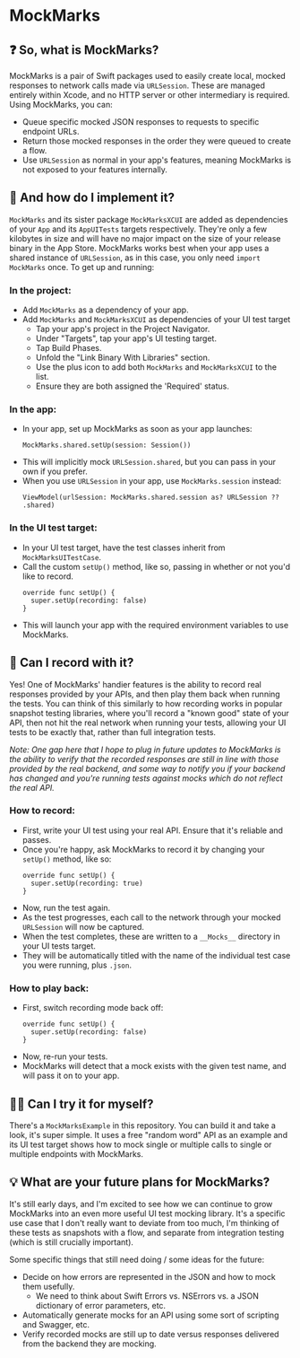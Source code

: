# MockMarks

## ❓ So, what is MockMarks?

MockMarks is a pair of Swift packages used to easily create local, mocked responses to network calls made
via `URLSession`. These are managed entirely within Xcode, and no HTTP server or other intermediary is required.
Using MockMarks, you can:

* Queue specific mocked JSON responses to requests to specific endpoint URLs.
* Return those mocked responses in the order they were queued to create a flow.
* Use `URLSession` as normal in your app's features, meaning MockMarks is not exposed to your features internally.

## 🧱 And how do I implement it?

`MockMarks` and its sister package `MockMarksXCUI` are added as dependencies of your `App` and its `AppUITests`
targets respectively. They're only a few kilobytes in size and will have no major impact on the size of your release
binary in the App Store. MockMarks works best when your app uses a shared instance of `URLSession`, as in this case,
you only need `import MockMarks` once. To get up and running:

### In the project:
* Add `MockMarks` as a dependency of your app.
* Add `MockMarks` and `MockMarksXCUI` as dependencies of your UI test target
  * Tap your app's project in the Project Navigator.
  * Under "Targets", tap your app's UI testing target.
  * Tap Build Phases.
  * Unfold the "Link Binary With Libraries" section.
  * Use the plus icon to add both `MockMarks` and `MockMarksXCUI` to the list.
  * Ensure they are both assigned the 'Required' status.

### In the app:
* In your app, set up MockMarks as soon as your app launches:
  ```
  MockMarks.shared.setUp(session: Session())
  ```
* This will implicitly mock `URLSession.shared`, but you can pass in your own if you prefer.
* When you use `URLSession` in your app, use `MockMarks.session` instead:
  ```
  ViewModel(urlSession: MockMarks.shared.session as? URLSession ?? .shared)
  ```
  
### In the UI test target:
* In your UI test target, have the test classes inherit from `MockMarksUITestCase`.
* Call the custom `setUp()` method, like so, passing in whether or not you'd like to record.
  ```
  override func setUp() {
    super.setUp(recording: false)
  }
  ```
* This will launch your app with the required environment variables to use MockMarks.

## 🔴 Can I record with it?

Yes! One of MockMarks' handier features is the ability to record real responses provided by your APIs, and then play
them back when running the tests. You can think of this similarly to how recording works in popular snapshot testing
libraries, where you'll record a "known good" state of your API, then not hit the real network when running your tests,
allowing your UI tests to be exactly that, rather than full integration tests.

*Note: One gap here that I hope to plug in future updates to MockMarks is the ability to verify that the recorded
responses are still in line with those provided by the real backend, and some way to notify you if your backend has
changed and you're running tests against mocks which do not reflect the real API.*

### How to record:
* First, write your UI test using your real API. Ensure that it's reliable and passes.
* Once you're happy, ask MockMarks to record it by changing your `setUp()` method, like so:
  ```
  override func setUp() {
    super.setUp(recording: true)
  }
  ```
* Now, run the test again.
* As the test progresses, each call to the network through your mocked `URLSession` will now be captured.
* When the test completes, these are written to a `__Mocks__` directory in your UI tests target.
* They will be automatically titled with the name of the individual test case you were running, plus `.json`.

### How to play back:
* First, switch recording mode back off:
  ```
  override func setUp() {
    super.setUp(recording: false)
  }
  ```
* Now, re-run your tests.
* MockMarks will detect that a mock exists with the given test name, and will pass it on to your app.

## 👩‍💻 Can I try it for myself?

There's a `MockMarksExample` in this repository. You can build it and take a look, it's super simple. It uses a
free "random word" API as an example and its UI test target shows how to mock single or multiple calls to single or
multiple endpoints with MockMarks.

## 💡 What are your future plans for MockMarks?

It's still early days, and I'm excited to see how we can continue to grow MockMarks into an even more useful UI
test mocking library. It's a specific use case that I don't really want to deviate from too much, I'm thinking of
these tests as snapshots with a flow, and separate from integration testing (which is still crucially important).

Some specific things that still need doing / some ideas for the future:
* Decide on how errors are represented in the JSON and how to mock them usefully.
  * We need to think about Swift Errors vs. NSErrors vs. a JSON dictionary of error parameters, etc.
* Automatically generate mocks for an API using some sort of scripting and Swagger, etc.
* Verify recorded mocks are still up to date versus responses delivered from the backend they are mocking.


